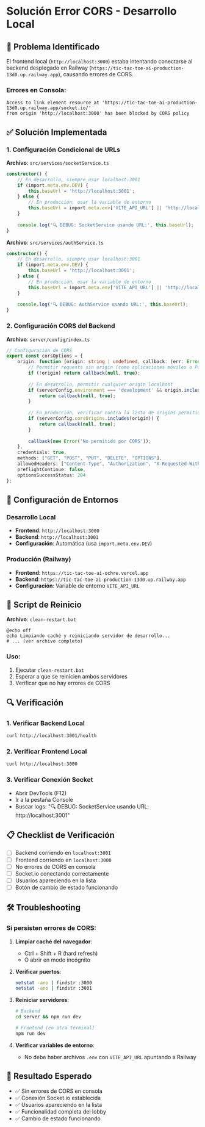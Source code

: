 # Solución Error CORS - Desarrollo Local

## 🚨 Problema Identificado

El frontend local (`http://localhost:3000`) estaba intentando conectarse al backend desplegado en Railway (`https://tic-tac-toe-ai-production-13d0.up.railway.app`), causando errores de CORS.

### Errores en Consola:
```
Access to link element resource at 'https://tic-tac-toe-ai-production-13d0.up.railway.app/socket.io/' 
from origin 'http://localhost:3000' has been blocked by CORS policy
```

## ✅ Solución Implementada

### 1. Configuración Condicional de URLs

**Archivo**: `src/services/socketService.ts`
```typescript
constructor() {
    // En desarrollo, siempre usar localhost:3001
    if (import.meta.env.DEV) {
        this.baseUrl = 'http://localhost:3001';
    } else {
        // En producción, usar la variable de entorno
        this.baseUrl = import.meta.env['VITE_API_URL'] || 'http://localhost:3001';
    }
    
    console.log('🔍 DEBUG: SocketService usando URL:', this.baseUrl);
}
```

**Archivo**: `src/services/authService.ts`
```typescript
constructor() {
    // En desarrollo, siempre usar localhost:3001
    if (import.meta.env.DEV) {
        this.baseUrl = 'http://localhost:3001';
    } else {
        // En producción, usar la variable de entorno
        this.baseUrl = import.meta.env['VITE_API_URL'] || 'http://localhost:3001';
    }
    
    console.log('🔍 DEBUG: AuthService usando URL:', this.baseUrl);
}
```

### 2. Configuración CORS del Backend

**Archivo**: `server/config/index.ts`
```typescript
// Configuración de CORS
export const corsOptions = {
    origin: function (origin: string | undefined, callback: (err: Error | null, allow?: boolean) => void) {
        // Permitir requests sin origin (como aplicaciones móviles o Postman)
        if (!origin) return callback(null, true);
        
        // En desarrollo, permitir cualquier origin localhost
        if (serverConfig.environment === 'development' && origin.includes('localhost')) {
            return callback(null, true);
        }
        
        // En producción, verificar contra la lista de origins permitidos
        if (serverConfig.corsOrigins.includes(origin)) {
            return callback(null, true);
        }
        
        callback(new Error('No permitido por CORS'));
    },
    credentials: true,
    methods: ["GET", "POST", "PUT", "DELETE", "OPTIONS"],
    allowedHeaders: ["Content-Type", "Authorization", "X-Requested-With"],
    preflightContinue: false,
    optionsSuccessStatus: 204
};
```

## 🔧 Configuración de Entornos

### Desarrollo Local
- **Frontend**: `http://localhost:3000`
- **Backend**: `http://localhost:3001`
- **Configuración**: Automática (usa `import.meta.env.DEV`)

### Producción (Railway)
- **Frontend**: `https://tic-tac-toe-ai-ochre.vercel.app`
- **Backend**: `https://tic-tac-toe-ai-production-13d0.up.railway.app`
- **Configuración**: Variable de entorno `VITE_API_URL`

## 🚀 Script de Reinicio

**Archivo**: `clean-restart.bat`
```batch
@echo off
echo Limpiando caché y reiniciando servidor de desarrollo...
# ... (ver archivo completo)
```

### Uso:
1. Ejecutar `clean-restart.bat`
2. Esperar a que se reinicien ambos servidores
3. Verificar que no hay errores de CORS

## 🔍 Verificación

### 1. Verificar Backend Local
```bash
curl http://localhost:3001/health
```

### 2. Verificar Frontend Local
```bash
curl http://localhost:3000
```

### 3. Verificar Conexión Socket
- Abrir DevTools (F12)
- Ir a la pestaña Console
- Buscar logs: "🔍 DEBUG: SocketService usando URL: http://localhost:3001"

## 📋 Checklist de Verificación

- [ ] Backend corriendo en `localhost:3001`
- [ ] Frontend corriendo en `localhost:3000`
- [ ] No errores de CORS en consola
- [ ] Socket.io conectando correctamente
- [ ] Usuarios apareciendo en la lista
- [ ] Botón de cambio de estado funcionando

## 🛠️ Troubleshooting

### Si persisten errores de CORS:

1. **Limpiar caché del navegador**:
   - Ctrl + Shift + R (hard refresh)
   - O abrir en modo incógnito

2. **Verificar puertos**:
   ```bash
   netstat -ano | findstr :3000
   netstat -ano | findstr :3001
   ```

3. **Reiniciar servidores**:
   ```bash
   # Backend
   cd server && npm run dev
   
   # Frontend (en otra terminal)
   npm run dev
   ```

4. **Verificar variables de entorno**:
   - No debe haber archivos `.env` con `VITE_API_URL` apuntando a Railway

## 🎯 Resultado Esperado

- ✅ Sin errores de CORS en consola
- ✅ Conexión Socket.io establecida
- ✅ Usuarios apareciendo en la lista
- ✅ Funcionalidad completa del lobby
- ✅ Cambio de estado funcionando 